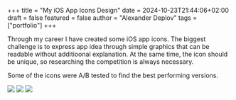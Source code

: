 +++
title = "My iOS App Icons Design"
date = 2024-10-23T21:44:06+02:00
draft = false
featured = false
author = "Alexander Deplov"
tags = ["portfolio"]
+++

Through my career I have created some iOS app icons. The biggest challenge is to express app idea through simple graphics that can be readable without additioonal explanation. At the same time, the icon should be unique, so researching the competition is always necessary.

Some of the icons were A/B tested to find the best performing versions.

![](./images/1.webp)
![](./images/2.webp)
![](./images/3.webp)